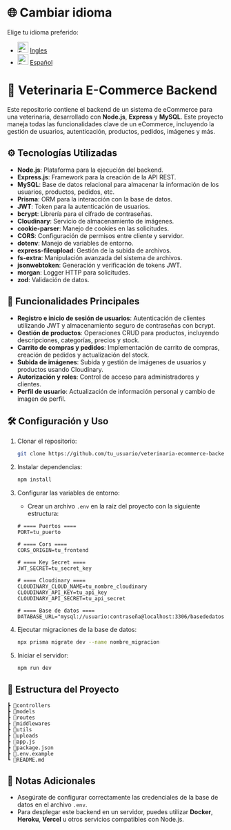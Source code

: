 
# 🌐 Cambiar idioma

Elige tu idioma preferido:

- <img src="https://upload.wikimedia.org/wikipedia/en/a/a4/Flag_of_the_United_States.svg" alt="English" width="25"/> [Ingles](README.md)
- <img src="https://upload.wikimedia.org/wikipedia/commons/9/9a/Flag_of_Spain.svg" alt="Español" width="25"/> [Español](README_ES.md)

# 🛒 Veterinaria E-Commerce Backend

Este repositorio contiene el backend de un sistema de eCommerce para una veterinaria, desarrollado con **Node.js**, **Express** y **MySQL**. Este proyecto maneja todas las funcionalidades clave de un eCommerce, incluyendo la gestión de usuarios, autenticación, productos, pedidos, imágenes y más.

## ⚙️ Tecnologías Utilizadas

- **Node.js**: Plataforma para la ejecución del backend.
- **Express.js**: Framework para la creación de la API REST.
- **MySQL**: Base de datos relacional para almacenar la información de los usuarios, productos, pedidos, etc.
- **Prisma**: ORM para la interacción con la base de datos.
- **JWT**: Token para la autenticación de usuarios.
- **bcrypt**: Librería para el cifrado de contraseñas.
- **Cloudinary**: Servicio de almacenamiento de imágenes.
- **cookie-parser**: Manejo de cookies en las solicitudes.
- **CORS**: Configuración de permisos entre cliente y servidor.
- **dotenv**: Manejo de variables de entorno.
- **express-fileupload**: Gestión de la subida de archivos.
- **fs-extra**: Manipulación avanzada del sistema de archivos.
- **jsonwebtoken**: Generación y verificación de tokens JWT.
- **morgan**: Logger HTTP para solicitudes.
- **zod**: Validación de datos.

## 🚀 Funcionalidades Principales

- **Registro e inicio de sesión de usuarios**: Autenticación de clientes utilizando JWT y almacenamiento seguro de contraseñas con bcrypt.
- **Gestión de productos**: Operaciones CRUD para productos, incluyendo descripciones, categorías, precios y stock.
- **Carrito de compras y pedidos**: Implementación de carrito de compras, creación de pedidos y actualización del stock.
- **Subida de imágenes**: Subida y gestión de imágenes de usuarios y productos usando Cloudinary.
- **Autorización y roles**: Control de acceso para administradores y clientes.
- **Perfil de usuario**: Actualización de información personal y cambio de imagen de perfil.

## 🛠️ Configuración y Uso

1. Clonar el repositorio:

   ```bash
   git clone https://github.com/tu_usuario/veterinaria-ecommerce-backend.git
   ```

2. Instalar dependencias:

   ```bash
   npm install
   ```

3. Configurar las variables de entorno:

   - Crear un archivo `.env` en la raíz del proyecto con la siguiente estructura:

   ```plaintext
   # ==== Puertos ====
   PORT=tu_puerto

   # ==== Cors ====
   CORS_ORIGIN=tu_frontend

   # ==== Key Secret ====
   JWT_SECRET=tu_secret_key

   # ==== Cloudinary ====
   CLOUDINARY_CLOUD_NAME=tu_nombre_cloudinary
   CLOUDINARY_API_KEY=tu_api_key
   CLOUDINARY_API_SECRET=tu_api_secret

   # ==== Base de datos ====
   DATABASE_URL="mysql://usuario:contraseña@localhost:3306/basededatos"
   ```

4. Ejecutar migraciones de la base de datos:

   ```bash
   npx prisma migrate dev --name nombre_migracion
   ```

5. Iniciar el servidor:

   ```bash
   npm run dev
   ```

## 📂 Estructura del Proyecto

```
┣ 📂controllers
┣ 📂models
┣ 📂routes
┣ 📂middlewares
┣ 📂utils
┣ 📂uploads
┣ 📜app.js
┣ 📜package.json
┣ 📜.env.example
┗ 📜README.md
```

## 📝 Notas Adicionales

- Asegúrate de configurar correctamente las credenciales de la base de datos en el archivo `.env`.
- Para desplegar este backend en un servidor, puedes utilizar **Docker**, **Heroku**, **Vercel** u otros servicios compatibles con Node.js.
